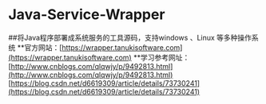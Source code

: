 # Java-Service-Wrapper
##将Java程序部署成系统服务的工具源码，支持windows 、Linux 等多种操作系统
**官方网站：[https://wrapper.tanukisoftware.com](https://wrapper.tanukisoftware.com)
**学习参考网址：
  [http://www.cnblogs.com/qlqwjy/p/9492813.html](http://www.cnblogs.com/qlqwjy/p/9492813.html)
  [https://blog.csdn.net/d6619309/article/details/73730241](https://blog.csdn.net/d6619309/article/details/73730241)
